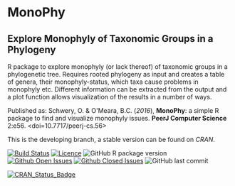 # MonoPhy
## Explore Monophyly of Taxonomic Groups in a Phylogeny
R package to explore monophyly (or lack thereof) of taxonomic groups in a phylogenetic tree. Requires rooted phylogeny as input and creates a table of genera, their monophyly-status, which taxa cause problems in monophyly etc. Different information can be extracted from the output and a plot function allows visualization of the results in a number of ways.

Published as: Schwery, O. & O'Meara, B.C. (*2016*), __MonoPhy__: a simple R package to find and visualize monophyly issues. __PeerJ Computer Science__ 2:e56. <doi=10.7717/peerj-cs.56>

This is the developing branch, a stable version can be found on *CRAN*.

[![Build Status](https://travis-ci.org/oschwery/MonoPhy.svg?branch=master)](https://travis-ci.org/oschwery/MonoPhy)
[![Licence](https://img.shields.io/badge/licence-GPL--3-blue.svg)](https://www.gnu.org/licenses/gpl-3.0.en.html)
![GitHub R package version](https://img.shields.io/github/r-package/v/oschwery/MonoPhy?label=R%20package%20version)
[![Github Open Issues](https://img.shields.io/github/issues-raw/oschwery/MonoPhy.svg)](https://github.com/oschwery/MonoPhy/issues)
[![Github Closed Issues](https://img.shields.io/github/issues-closed-raw/oschwery/MonoPhy.svg)](https://github.com/oschwery/MonoPhy/issues?q=is%3Aissue+is%3Aclosed)
![GitHub last commit](https://img.shields.io/github/last-commit/oschwery/MonoPhy)

[![CRAN_Status_Badge](http://www.r-pkg.org/badges/version/MonoPhy)](https://cran.r-project.org/package=MonoPhy)

